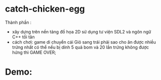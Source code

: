# catch-chicken-egg
Thành phần :
- xây dựng trên nền tảng đồ họa 2D sử dụng tư viện SDL2 và ngôn ngữ C++ tối tân
- cách chơi: game di chuyển cái Giỏ sang trái phải sao cho ăn được nhiều trứng nhất có thể nếu bị dính 5 quả bom và 20 lần trứng không được hứng thì GAME OVER;

# Demo:
